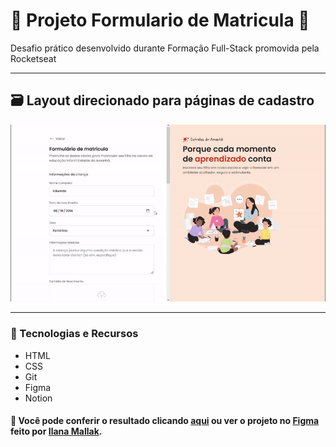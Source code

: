 # 📝 Projeto Formulario de Matricula 📝
Desafio prático desenvolvido durante Formação Full-Stack promovida pela Rocketseat
___
## 🗃️ Layout direcionado para páginas de cadastro
  
![Preview do projeto Formulário de Matrícula](.gitconfig/formulario-matricula-preview.gif)
  
___
### 🤖 Tecnologias e Recursos  
  
* HTML
* CSS
* Git
* Figma
* Notion  
  
#### 🔎 Você pode conferir o resultado clicando [aqui](https://arturtinoco.github.io/formulario-de-matricula/) ou ver o projeto no [Figma](https://www.figma.com/community/file/1365016793556649696) feito por [Ilana Mallak](https://www.linkedin.com/in/ilanamallak/).  